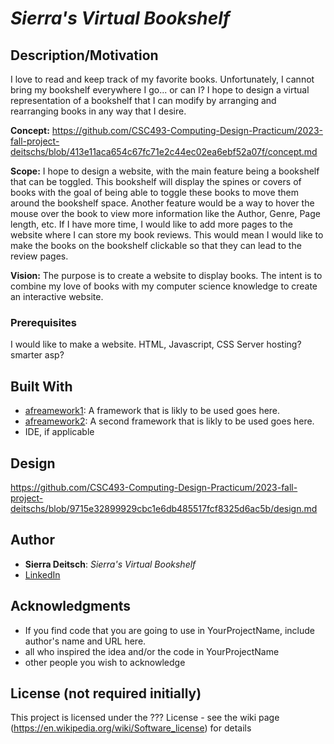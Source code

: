 # *Sierra's Virtual Bookshelf*
## Description/Motivation

I love to read and keep track of my favorite books. Unfortunately, I cannot bring my bookshelf everywhere I go... or can I? I hope to design a virtual representation of a bookshelf that I can modify by arranging and rearranging books in any way that I desire. 

**Concept:** https://github.com/CSC493-Computing-Design-Practicum/2023-fall-project-deitschs/blob/413e11aca654c67fc71e2c44ec02ea6ebf52a07f/concept.md

**Scope:** I hope to design a website, with the main feature being a bookshelf that can be toggled. This bookshelf will display the spines or covers of books with the goal of being able to toggle these books to move them around the bookshelf space. Another feature would be a way to hover the mouse over the book to view more information like the Author, Genre, Page length, etc. If I have more time, I would like to add more pages to the website where I can store my book reviews. This would mean I would like to make the books on the bookshelf clickable so that they can lead to the review pages. 

**Vision:** The purpose is to create a website to display books. The intent is to combine my love of books with my computer science knowledge to create an interactive website. 

### Prerequisites

I would like to make a website.
HTML, Javascript, CSS
Server hosting? smarter asp?

## Built With

- [afreamework1](http://www.aframework1.io/): A framework that is likly to be used goes here.
- [afreamework2](http://www.aframework2.io/): A second framework that is likly to be used goes here.
- IDE, if applicable

## Design

https://github.com/CSC493-Computing-Design-Practicum/2023-fall-project-deitschs/blob/9715e32899929cbc1e6db485517fcf8325d6ac5b/design.md

## Author

- **Sierra Deitsch**: *Sierra's Virtual Bookshelf*
- [LinkedIn](https://www.linkedin.com/in/sierra-deitsch-12505a1a3)

## Acknowledgments

- If you find code that you are going to use in YourProjectName, include author's name and URL here.
- all who inspired the idea and/or the code in YourProjectName
- other people you wish to acknowledge

## License (not required initially)

This project is licensed under the ??? License - see the wiki page (https://en.wikipedia.org/wiki/Software_license) for details

